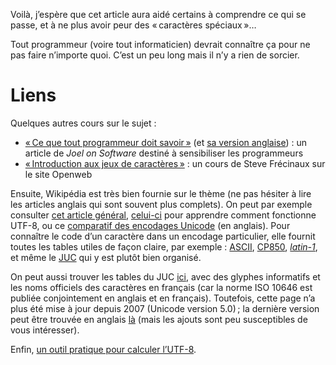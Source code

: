 Voilà, j’espère que cet article aura aidé certains à comprendre ce qui se passe,
et à ne plus avoir peur des « caractères spéciaux »…

Tout programmeur (voire tout informaticien) devrait connaître ça pour ne pas
faire n’importe quoi. C’est un peu long mais il n’y a rien de sorcier.

# Liens

Quelques autres cours sur le sujet :

-   [« Ce que tout programmeur doit savoir »][joel-fr] (et [sa version
    anglaise][joel-en]) : un article de *Joel on Software* destiné à
    sensibiliser les programmeurs
-   [« Introduction aux jeux de caractères »][openweb] : un cours de Steve
    Frécinaux sur le site Openweb

Ensuite, Wikipédia est très bien fournie sur le thème (ne pas hésiter à lire les
articles anglais qui sont souvent plus complets). On peut par exemple consulter
[cet article général][wiki-codage], [celui-ci][UTF-8] pour apprendre comment
fonctionne UTF-8, ou ce [comparatif des encodages Unicode][wiki-comparatif] (en
anglais). Pour connaître le code d’un caractère dans un encodage particulier,
elle fournit toutes les tables utiles de façon claire, par exemple : [ASCII][],
[CP850][], *[latin-1][]*, et même le [JUC][] qui y est plutôt bien organisé.

On peut aussi trouver les tables du JUC [ici][Unicode-JUC-fr], avec des glyphes
informatifs et les noms officiels des caractères en français (car la norme
ISO 10646 est publiée conjointement en anglais et en français). Toutefois,
cette page n’a plus été mise à jour depuis 2007 (Unicode version 5.0) ; la
dernière version peut être trouvée en anglais [là][Unicode-JUC-en] (mais les
ajouts sont peu susceptibles de vous intéresser).

Enfin, [un outil pratique pour calculer l’UTF-8][outil-utf8].

[joel-fr]: http://french.joelonsoftware.com/Articles/Unicode.html
[joel-en]: http://joelonsoftware.com/Articles/Unicode.html
[openweb]: http://openweb.eu.org/articles/jeux_caracteres

[wiki-codage]:     https://fr.wikipedia.org/wiki/Codage_des_caractères
[wiki-comparatif]: https://en.wikipedia.org/wiki/Comparison_of_Unicode_encodings

[ASCII]:   https://fr.wikipedia.org/wiki/ASCII
[CP850]:   https://fr.wikipedia.org/wiki/CP850
[latin-1]: https://fr.wikipedia.org/wiki/latin-1
[UTF-8]:   https://fr.wikipedia.org/wiki/UTF-8
[JUC]:     https://fr.wikipedia.org/wiki/Table_des_caractères_Unicode

[Unicode-JUC-fr]: http://www.unicode.org/fr/charts/
[Unicode-JUC-en]: http://www.unicode.org/charts/

[outil-utf8]: http://www.ltg.ed.ac.uk/~richard/utf-8.cgi
